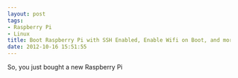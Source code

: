 ```yaml
---
layout: post
tags:
- Raspberry Pi
- Linux
title: Boot Raspberry Pi with SSH Enabled, Enable Wifi on Boot, and more
date: 2012-10-16 15:51:55
---
```

So, you just bought a new Raspberry Pi